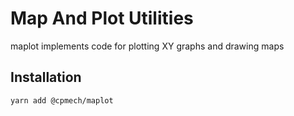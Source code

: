 # Map And Plot Utilities

maplot implements code for plotting XY graphs and drawing maps

## Installation

```bash
yarn add @cpmech/maplot
```

